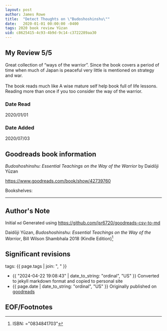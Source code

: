 ```yaml
---
layout: post
author: James Rowe
title:  "Detect Thoughts on \"Budoshoshinshu\""
date:   2020-01-01 00:00:00 -0400
tags: 2020 book review Yūzan 
uid: c8625415-4c93-4b9d-9c14-c3722289aa30
---
```




## My Review 5/5

Great collection of “ways of the warrior”. Since the book covers a period of time when much of Japan is peaceful very little is mentioned on strategy and war. <br/><br/>The book reads much like A wise mature self help book full of life lessons. Reading more than once if you too consider the way of the warrior. 

### Date Read
2020/01/01

### Date Added
2020/07/03

## Goodreads book information

*Budoshoshinshu: Essential Teachings on the Way of the Warrior* by Daidōji Yūzan

https://www.goodreads.com/book/show/42739760

Bookshelves: 

---

## Author's Note

Initial `md` Generated using https://github.com/jsr6720/goodreads-csv-to-md

Daidōji Yūzan, *Budoshoshinshu: Essential Teachings on the Way of the Warrior*, Bill Wilson Shambhala 2018 (Kindle Edition)[^1]

## Significant revisions

tags: {{ page.tags | join: ", " }} <!-- todo move this somewhere -->

- {{ "2024-04-22 19:08:43" | date_to_string: "ordinal", "US" }} Converted to jekyll markdown format and copied to personal site
- {{ page.date | date_to_string: "ordinal", "US" }} Originally published on [goodreads](https://www.goodreads.com)

## EOF/Footnotes

[^1]: ISBN: ="0834841703"
